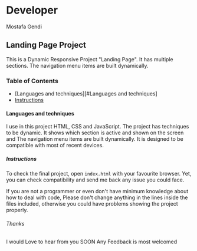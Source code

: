 # Developer
Mostafa Gendi

## Landing Page Project
This is a Dynamic Responsive Project "Landing Page". It has multiple sections.
The navigation menu items are built dynamically.

### Table of Contents
* [Languages and techniques][#Languages and techniques]
* [Instructions](#instructions)

#### Languages and techniques
I use in this project HTML, CSS and JavaScript. The project has techniques to be dynamic.
It shows which section is active and shown on the screen and The navigation menu items are built dynamically. It is designed to be compatible with most of recent devices.

##### Instructions

To check the final project, open `index.html` with your favourite browser. Yet, you can check compatibility and send me back any issue you could face.

If you are not a programmer or even don't have minimum knowledge about how to deal with code, Please don't change anything in the lines inside the files included, otherwise you could have problems showing the project properly.


###### Thanks
I would Love to hear from you SOON
Any Feedback is most welcomed
